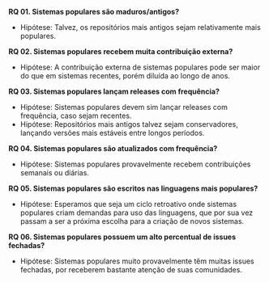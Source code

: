 
**RQ 01. Sistemas populares são maduros/antigos?**

- Hipótese: Talvez, os repositórios mais antigos sejam relativamente mais populares.

**RQ 02. Sistemas populares recebem muita contribuição externa?**

- Hipótese: A contribuição externa de sistemas populares pode ser maior do que em sistemas recentes, porém diluída ao longo de anos.

**RQ 03. Sistemas populares lançam releases com frequência?**

- Hipótese: Sistemas populares devem sim lançar releases com frequência, caso sejam recentes.
- Hipótese: Repositórios mais antigos talvez sejam conservadores, lançando versões mais estáveis entre longos períodos.

**RQ 04. Sistemas populares são atualizados com frequência?**

- Hipótese: Sistemas populares provavelmente recebem contribuições semanais ou diárias.

**RQ 05. Sistemas populares são escritos nas linguagens mais populares?**

- Hipótese: Esperamos que seja um ciclo retroativo onde sistemas populares criam demandas para uso das linguagens, que por sua vez passam a ser a próxima escolha para a criação de novos sistemas.

**RQ 06. Sistemas populares possuem um alto percentual de issues fechadas?**

- Hipótese: Sistemas populares muito provavelmente têm muitas issues fechadas, por receberem bastante atenção de suas comunidades.